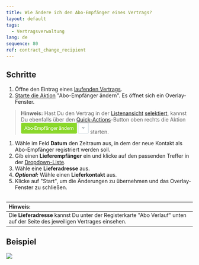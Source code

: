 ```yaml
---
title: Wie ändere ich den Abo-Empfänger eines Vertrags?
layout: default
tags:
  - Vertragsverwaltung
lang: de
sequence: 80
ref: contract_change_recipient
---
```


## Schritte
1. Öffne den Eintrag eines [laufenden Vertrags](Abonnementvertrag_erfassen).
1. [Starte die Aktion](AktionStarten#aktionsmenue) "Abo-Empfänger ändern". Es öffnet sich ein Overlay-Fenster.
 >**Hinweis:** Hast Du den Vertrag in der [Listenansicht](Ansichten#listenansicht) [selektiert](AuswahlBelege), kannst Du ebenfalls über den [Quick-Actions](AktionStarten#quick-actions)-Button oben rechts die Aktion ![](assets/Abo-Empfaenger_aendern_button.png) starten.

1. Wähle im Feld **Datum** den Zeitraum aus, in dem der neue Kontakt als Abo-Empfänger registriert werden soll.
1. Gib einen **Lieferempfänger** ein und klicke auf den passenden Treffer in der <a href="Keyboard_Shortcuts_Liste#dropdown" title="Dynamisches Suchfeld (Autocomplete)">Dropdown-Liste</a>.
1. Wähle eine **Lieferadresse** aus.
1. ***Optional:*** Wähle einen **Lieferkontakt** aus.
1. Klicke auf "Start", um die Änderungen zu übernehmen und das Overlay-Fenster zu schließen.
<br><br>

| **Hinweis:** |
| :--- |
| Die **Lieferadresse** kannst Du unter der Registerkarte "Abo Verlauf" unten auf der Seite des jeweiligen Vertrages einsehen. |

## Beispiel
![](assets/Vertrag_Abo-Empfaenger_aendern.gif)
